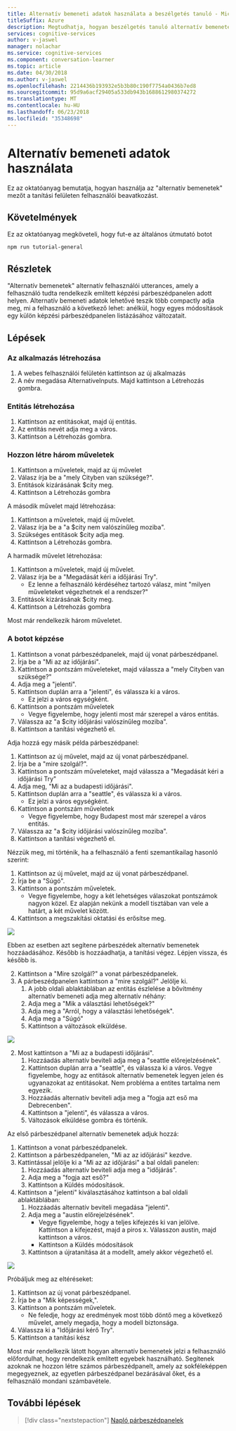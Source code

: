 ```yaml
---
title: Alternatív bemeneti adatok használata a beszélgetés tanuló - Microsoft kognitív szolgáltatások |} Microsoft Docs
titleSuffix: Azure
description: Megtudhatja, hogyan beszélgetés tanuló alternatív bemenetek használandó.
services: cognitive-services
author: v-jaswel
manager: nolachar
ms.service: cognitive-services
ms.component: conversation-learner
ms.topic: article
ms.date: 04/30/2018
ms.author: v-jaswel
ms.openlocfilehash: 2214436b193932e5b3b80c190f7754a0436b7ed8
ms.sourcegitcommit: 95d9a6acf29405a533db943b1688612980374272
ms.translationtype: MT
ms.contentlocale: hu-HU
ms.lasthandoff: 06/23/2018
ms.locfileid: "35348698"
---
```

# <a name="how-to-use-alternative-inputs"></a>Alternatív bemeneti adatok használata

Ez az oktatóanyag bemutatja, hogyan használja az "alternatív bemenetek" mezőt a tanítási felületen felhasználói beavatkozást.

## <a name="requirements"></a>Követelmények
Ez az oktatóanyag megköveteli, hogy fut-e az általános útmutató botot

    npm run tutorial-general

## <a name="details"></a>Részletek
"Alternatív bemenetek" alternatív felhasználói utterances, amely a felhasználó tudta rendelkezik említett képzési párbeszédpanelen adott helyen. Alternatív bemeneti adatok lehetővé teszik több compactly adja meg, mi a felhasználó a következő lehet: anélkül, hogy egyes módosítások egy külön képzési párbeszédpanelen listázásához változatait.

## <a name="steps"></a>Lépések

### <a name="create-the-application"></a>Az alkalmazás létrehozása

1. A webes felhasználói felületén kattintson az új alkalmazás
2. A név megadása AlternativeInputs. Majd kattintson a Létrehozás gombra.

### <a name="create-an-entity"></a>Entitás létrehozása

1. Kattintson az entitásokat, majd új entitás.
2. Az entitás nevét adja meg a város.
3. Kattintson a Létrehozás gombra.

### <a name="create-three-actions"></a>Hozzon létre három műveletek

1. Kattintson a műveletek, majd az új művelet
2. Válasz írja be a "mely Cityben van szüksége?".
3. Entitások kizárásának $city meg.
3. Kattintson a Létrehozás gombra

A második művelet majd létrehozása:

1. Kattintson a műveletek, majd új művelet.
3. Válasz írja be a "a $city nem valószínűleg moziba".
4. Szükséges entitások $city adja meg.
4. Kattintson a Létrehozás gombra.

A harmadik művelet létrehozása:

1. Kattintson a műveletek, majd új művelet.
3. Válasz írja be a "Megadását kéri a időjárási Try".
    - Ez lenne a felhasználó kérdéséhez tartozó válasz, mint "milyen műveleteket végezhetnek el a rendszer?"
4. Entitások kizárásának $city meg.
4. Kattintson a Létrehozás gombra

Most már rendelkezik három műveletet.

### <a name="train-the-bot"></a>A botot képzése

1. Kattintson a vonat párbeszédpanelek, majd új vonat párbeszédpanel.
2. Írja be a "Mi az az időjárási".
3. Kattintson a pontszám műveleteket, majd válassza a "mely Cityben van szüksége?"
2. Adja meg a "jelenti".
3. Kattintson duplán arra a "jelenti", és válassza ki a város.
    - Ez jelzi a város egységként.
5. Kattintson a pontszám műveletek
    - Vegye figyelembe, hogy jelenti most már szerepel a város entitás. 
6. Válassza az "a $city időjárási valószínűleg moziba".
7. Kattintson a tanítási végezhető el.

Adja hozzá egy másik példa párbeszédpanel:

1. Kattintson az új művelet, majd az új vonat párbeszédpanel.
2. Írja be a "mire szolgál?".
3. Kattintson a pontszám műveleteket, majd válassza a "Megadását kéri a időjárási Try"
2. Adja meg, "Mi az a budapesti időjárási".
3. Kattintson duplán arra a "seattle", és válassza ki a város.
    - Ez jelzi a város egységként.
5. Kattintson a pontszám műveletek
    - Vegye figyelembe, hogy Budapest most már szerepel a város entitás. 
6. Válassza az "a $city időjárási valószínűleg moziba".
7. Kattintson a tanítási végezhető el.

Nézzük meg, mi történik, ha a felhasználó a fenti szemantikailag hasonló szerint:

1. Kattintson az új művelet, majd az új vonat párbeszédpanel.
2. Írja be a "Súgó".
3. Kattintson a pontszám műveletek.
    - Vegye figyelembe, hogy a két lehetséges válaszokat pontszámok nagyon közel. Ez alapján nekünk a modell tisztában van vele a határt, a két művelet között.
6. Kattintson a megszakítási oktatási és erősítse meg.

![](../media/tutorial8_closescores.png)

Ebben az esetben azt segítene párbeszédek alternatív bemenetek hozzáadásához. Később is hozzáadhatja, a tanítási végez. Lépjen vissza, és később is.

2. Kattintson a "Mire szolgál?" a vonat párbeszédpanelek.
2. A párbeszédpanelen kattintson a "mire szolgál?" Jelölje ki.
    1. A jobb oldali ablaktáblában az entitás észlelése a bővítmény alternatív bemeneti adja meg alternatív néhány:
    1. Adja meg a "Mik a választási lehetőségek?"
    2. Adja meg a "Arról, hogy a választási lehetőségek".
    3. Adja meg a "Súgó"
    1. Kattintson a változások elküldése.


![](../media/tutorial8_helpalternates.png)

2. Most kattintson a "Mi az a budapesti időjárási".
    1. Hozzáadás alternatív beviteli adja meg a "seattle előrejelzésének".
    2. Kattintson duplán arra a "seattle", és válassza ki a város. Vegye figyelembe, hogy az entitások alternatív bemenetek legyen jelen és ugyanazokat az entitásokat. Nem probléma a entites tartalma nem egyezik.
    3. Hozzáadás alternatív beviteli adja meg a "fogja azt eső ma Debrecenben".
    4. Kattintson a "jelenti", és válassza a város.
    5. Változások elküldése gombra és történik.


Az első párbeszédpanel alternatív bemenetek adjuk hozzá:

1. Kattintson a vonat párbeszédpanelek.
2. Kattintson a párbeszédpanelen, "Mi az az időjárási" kezdve.
2. Kattintással jelölje ki a "Mi az az időjárási" a bal oldali panelen:
    1. Hozzáadás alternatív beviteli adja meg a "időjárás".
    2. Adja meg a "fogja azt eső?"
    3. Kattintson a Küldés módosítások.
4. Kattintson a "jelenti" kiválasztásához kattintson a bal oldali ablaktáblában:
    1. Hozzáadás alternatív beviteli megadása "jelenti".
    2. Adja meg a "austin előrejelzésének".
        - Vegye figyelembe, hogy a teljes kifejezés ki van jelölve. Kattintson a kifejezést, majd a piros x. Válasszon austin, majd kattintson a város.
        - Kattintson a Küldés módosítások
    1. Kattintson a újratanítása át a modellt, amely akkor végezhető el.

![](../media/tutorial8_altcities.png)

Próbáljuk meg az eltéréseket:

1. Kattintson az új vonat párbeszédpanel.
2. Írja be a "Mik képességek,".
3. Kattintson a pontszám műveletek.
    - Ne feledje, hogy az eredmények most több döntő meg a következő művelet, amely megadja, hogy a modell biztonsága.
2. Válassza ki a "Időjárási kérő Try".
6. Kattintson a tanítási kész

Most már rendelkezik látott hogyan alternatív bemenetek jelzi a felhasználó előfordulhat, hogy rendelkezik említett egyebek használható. Segítenek azoknak ne hozzon létre számos párbeszédpanelt, amely az sokféleképpen megegyeznek, az egyetlen párbeszédpanel bezárásával őket, és a felhasználó mondani számbavétele.

## <a name="next-steps"></a>További lépések

> [!div class="nextstepaction"]
> [Napló párbeszédpanelek](./9-log-dialogs.md)

